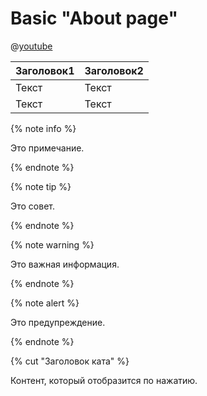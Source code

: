 # Basic "About page" 


@[youtube](z9VPANd8bnI)



| Заголовок1  | Заголовок2  |
| ----------- | ----------- |
| Текст       | Текст       |
| Текст       | Текст       |


{% note info %}

Это примечание.

{% endnote %}


{% note tip %}

Это совет.

{% endnote %}


{% note warning %}

Это важная информация.

{% endnote %}


{% note alert %}

Это предупреждение.

{% endnote %}


{% cut "Заголовок ката" %}

Контент, который отобразится по нажатию.






